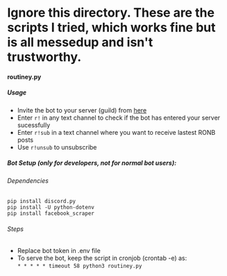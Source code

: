 # Ignore this directory. These are the scripts I tried, which works fine but is all messedup and isn't trustworthy.

#### routiney.py

##### Usage
- Invite the bot to your server (guild) from [here](https://discord.com/api/oauth2/authorize?client_id=786534057437691914&permissions=8&scope=bot)
- Enter `r!` in any text channel to check if the bot has entered your server sucessfully
- Enter `r!sub` in a text channel where you want to receive lastest RONB posts
- Use `r!unsub` to unsubscribe

##### Bot Setup (only for developers, not for normal bot users):

###### Dependencies
```pip install discord.py```<br>
```pip install -U python-dotenv``` <br>
```pip install facebook_scraper```<br>

###### Steps
- Replace bot token in .env file
- To serve the bot, keep the script in cronjob (crontab -e) as: <br>
```* * * * * timeout 58 python3 routiney.py```
